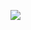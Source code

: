 ![](//www.plantuml.com/plantuml/png/dOunQWCn44LxdUANSM4V89Z5a284aiha01FjzrfO6XdDRC24t3rIaoPDSAFYlQ_77Cob-LfoyEIPU3T6CU9K6rwqlqKyLONTp5b2vidX5IqjPyUS6kFGmIv9hzAau2hn8WkFVil4q258z5vxgcfhOGjXKD6b-w-0NuxjTiB3yIoDUArHHdSJq15rnXlDUdQ3tUxl2e_OxvF6lCwSfl7dcOxKpuTyrDL1_KojQg7wdGLbtvjZaPpP4krVdUzmeCvhoJy0)
